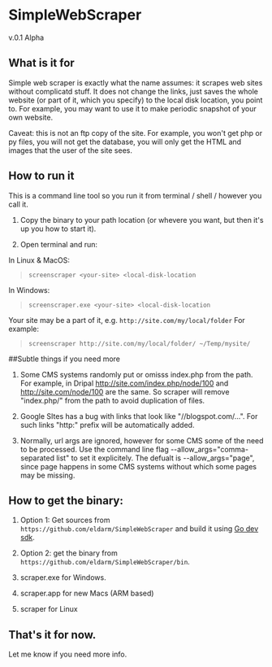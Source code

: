 # SimpleWebScraper
v.0.1 Alpha

## What is it for

Simple web scraper is exactly what the name assumes: it scrapes web sites without complicatd stuff. It does not change the links, just saves the whole website (or part of it, which you specify) to the local disk location, you point to. For example, you may want to use it to make periodic snapshot of your own website.

Caveat: this is not an ftp copy of the site. For example, you won't get php or py files,
you will not get the database, you will only get the HTML and images that the user of the site sees.

## How to run it

This is a command line tool so you run it from terminal / shell / however you call it. 

1. Copy the binary to your path location (or whevere you want, but then it's up you how to start it).

1. Open terminal and run:

In Linux & MacOS:

> `screenscraper <your-site> <local-disk-location`

In Windows:

> `screenscraper.exe <your-site> <local-disk-location`

Your site may be a part of it, e.g. `http://site.com/my/local/folder` For example:

> `screenscraper http://site.com/my/local/folder/ ~/Temp/mysite/`

##Subtle things if you need more

1. Some CMS systems randomly put or omisss index.php from the path. For example,
   in Dripal http://site.com/index.php/node/100 and http://site.com/node/100
   are the same. So scraper will remove "index.php/" from the path to avoid duplication of files.
   
1. Google SItes has a bug with links that look like "//blogspot.com/...". For such links "http:"
   prefix will be automatically added.
   
1. Normally, url args are ignored, however for some CMS some of the need to be processed.
   Use the command line flag --allow_args="comma-separated list" to set it explicitely. 
   The defualt is --allow_args="page", since page happens in some CMS systems without which
   some pages may be missing.
     
   
## How to get the binary:

1. Option 1: Get sources from `https://github.com/eldarm/SimpleWebScraper` and build it
using [Go dev sdk](https://go.dev/doc/install).

1. Option 2: get the binary from `https://github.com/eldarm/SimpleWebScraper/bin`.
 1. scraper.exe for Windows.
 1. scraper.app for new Macs (ARM based)
 1. scraper for Linux

## That's it for now.

Let me know if you need more info.
